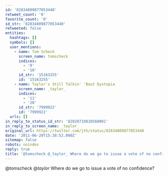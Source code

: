 ```yaml
---
id: '82834809877053440'
retweet_count: '0'
favorite_count: '0'
id_str: '82834809877053440'
retweeted: false
entities:
  hashtags: []
  symbols: []
  user_mentions:
    - name: Tom Scheck
      screen_name: tomscheck
      indices:
        - '0'
        - '10'
      id_str: '15163255'
      id: '15163255'
    - name: Taylor's Still Talkin' 'Bout Dystopia
      screen_name: _taylor_
      indices:
        - '11'
        - '20'
      id_str: '7999922'
      id: '7999922'
  urls: []
in_reply_to_status_id_str: '82828719810560001'
in_reply_to_screen_name: _taylor_
original_url: https://twitter.com/jth/status/82834809877053440
date: '2011-06-20T15:38:52.000Z'
sitemap: false
robots: noindex
reply: true
title: '@tomscheck @_taylor_ Where do we go to issue a vote of no confidence?'
---
```


@tomscheck @_taylor_ Where do we go to issue a vote of no confidence?
